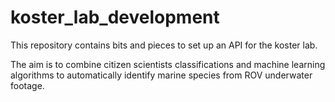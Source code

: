 # koster_lab_development
This repository contains bits and pieces to set up an API for the koster lab.

The aim is to combine citizen scientists classifications and machine learning algorithms to automatically identify marine species from ROV underwater footage.
